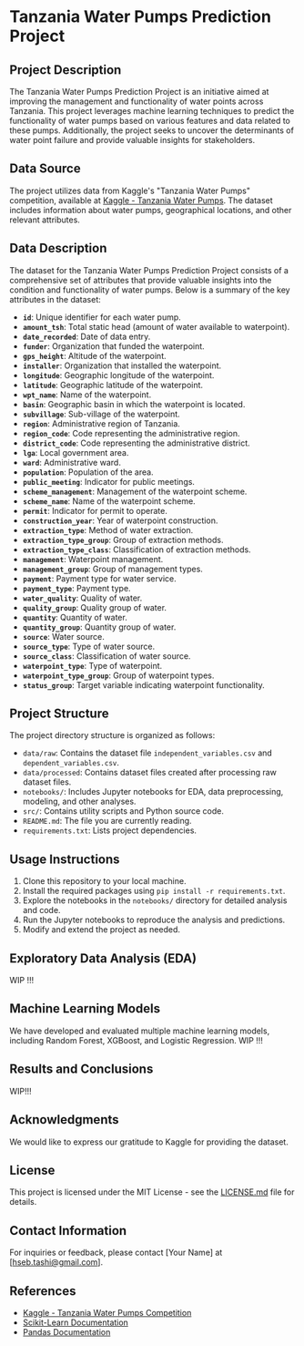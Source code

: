 # Tanzania Water Pumps Prediction Project

## Project Description

The Tanzania Water Pumps Prediction Project is an initiative aimed at improving the management and functionality of water points across Tanzania. This project leverages machine learning techniques to predict the functionality of water pumps based on various features and data related to these pumps. Additionally, the project seeks to uncover the determinants of water point failure and provide valuable insights for stakeholders.

## Data Source

The project utilizes data from Kaggle's "Tanzania Water Pumps" competition, available at [Kaggle - Tanzania Water Pumps](https://www.kaggle.com/c/ds1-predictive-modeling-challenge). The dataset includes information about water pumps, geographical locations, and other relevant attributes.

## Data Description

The dataset for the Tanzania Water Pumps Prediction Project consists of a comprehensive set of attributes that provide valuable insights into the condition and functionality of water pumps. Below is a summary of the key attributes in the dataset:

- **`id`**: Unique identifier for each water pump.
- **`amount_tsh`**: Total static head (amount of water available to waterpoint).
- **`date_recorded`**: Date of data entry.
- **`funder`**: Organization that funded the waterpoint.
- **`gps_height`**: Altitude of the waterpoint.
- **`installer`**: Organization that installed the waterpoint.
- **`longitude`**: Geographic longitude of the waterpoint.
- **`latitude`**: Geographic latitude of the waterpoint.
- **`wpt_name`**: Name of the waterpoint.
- **`basin`**: Geographic basin in which the waterpoint is located.
- **`subvillage`**: Sub-village of the waterpoint.
- **`region`**: Administrative region of Tanzania.
- **`region_code`**: Code representing the administrative region.
- **`district_code`**: Code representing the administrative district.
- **`lga`**: Local government area.
- **`ward`**: Administrative ward.
- **`population`**: Population of the area.
- **`public_meeting`**: Indicator for public meetings.
- **`scheme_management`**: Management of the waterpoint scheme.
- **`scheme_name`**: Name of the waterpoint scheme.
- **`permit`**: Indicator for permit to operate.
- **`construction_year`**: Year of waterpoint construction.
- **`extraction_type`**: Method of water extraction.
- **`extraction_type_group`**: Group of extraction methods.
- **`extraction_type_class`**: Classification of extraction methods.
- **`management`**: Waterpoint management.
- **`management_group`**: Group of management types.
- **`payment`**: Payment type for water service.
- **`payment_type`**: Payment type.
- **`water_quality`**: Quality of water.
- **`quality_group`**: Quality group of water.
- **`quantity`**: Quantity of water.
- **`quantity_group`**: Quantity group of water.
- **`source`**: Water source.
- **`source_type`**: Type of water source.
- **`source_class`**: Classification of water source.
- **`waterpoint_type`**: Type of waterpoint.
- **`waterpoint_type_group`**: Group of waterpoint types.
- **`status_group`**: Target variable indicating waterpoint functionality.


## Project Structure

The project directory structure is organized as follows:


- `data/raw`: Contains the dataset file `independent_variables.csv` and `dependent_variables.csv`.
- `data/processed`: Contains dataset files created after processing raw dataset files.
- `notebooks/`: Includes Jupyter notebooks for EDA, data preprocessing, modeling, and other analyses.
- `src/`: Contains utility scripts and Python source code.
- `README.md`: The file you are currently reading.
- `requirements.txt`: Lists project dependencies.

## Usage Instructions

1. Clone this repository to your local machine.
2. Install the required packages using `pip install -r requirements.txt`.
3. Explore the notebooks in the `notebooks/` directory for detailed analysis and code.
4. Run the Jupyter notebooks to reproduce the analysis and predictions.
5. Modify and extend the project as needed.

## Exploratory Data Analysis (EDA)

WIP !!!

## Machine Learning Models

We have developed and evaluated multiple machine learning models, including Random Forest, XGBoost, and Logistic Regression.  WIP !!!

## Results and Conclusions

WIP!!!

## Acknowledgments

We would like to express our gratitude to Kaggle for providing the dataset.
## License

This project is licensed under the MIT License - see the [LICENSE.md](LICENSE.md) file for details.

## Contact Information

For inquiries or feedback, please contact [Your Name] at [hseb.tashi@gmail.com].

## References

- [Kaggle - Tanzania Water Pumps Competition](https://www.kaggle.com/c/ds1-predictive-modeling-challenge)
- [Scikit-Learn Documentation](https://scikit-learn.org/stable/documentation.html)
- [Pandas Documentation](https://pandas.pydata.org/pandas-docs/stable/index.html)

